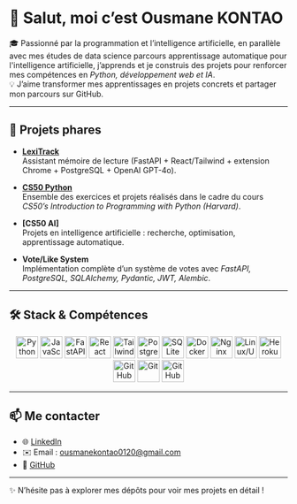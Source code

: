 # 👋 Salut, moi c’est Ousmane KONTAO

🎓 Passionné par la programmation et l’intelligence artificielle, en parallèle avec mes études de data science parcours apprentissage automatique pour l'intelligence artificielle, j’apprends et je construis des projets pour renforcer mes compétences en *Python, développement web et IA*.  
💡 J’aime transformer mes apprentissages en projets concrets et partager mon parcours sur GitHub.  

---

## 🚀 Projets phares

- **[LexiTrack](https://github.com/Uthmankontao/LexiTrack)**  
  Assistant mémoire de lecture (FastAPI + React/Tailwind + extension Chrome + PostgreSQL + OpenAI GPT-4o).  

- **[CS50 Python](https://github.com/Uthmankontao/CS50_Python)**  
  Ensemble des exercices et projets réalisés dans le cadre du cours *CS50’s Introduction to Programming with Python (Harvard)*.  

- **[CS50 AI]**  
  Projets en intelligence artificielle : recherche, optimisation, apprentissage automatique.  

- **Vote/Like System**  
  Implémentation complète d’un système de votes avec *FastAPI, PostgreSQL, SQLAlchemy, Pydantic, JWT, Alembic*.  

---

## 🛠️ Stack & Compétences

<p align="center">
  <!-- Langages -->
  <img src="https://cdn.jsdelivr.net/gh/devicons/devicon/icons/python/python-original.svg" alt="Python" width="40" height="40"/>
  <img src="https://cdn.jsdelivr.net/gh/devicons/devicon/icons/javascript/javascript-original.svg" alt="JavaScript" width="40" height="40"/>

  <!-- Backend -->
  <img src="https://cdn.jsdelivr.net/gh/devicons/devicon/icons/fastapi/fastapi-original.svg" alt="FastAPI" width="40" height="40"/>

  <!-- Frontend -->
  <img src="https://cdn.jsdelivr.net/gh/devicons/devicon/icons/react/react-original.svg" alt="React" width="40" height="40"/>
  <img src="https://upload.wikimedia.org/wikipedia/commons/thumb/d/d5/Tailwind_CSS_Logo.svg/2560px-Tailwind_CSS_Logo.svg.png" alt="TailwindCSS" width="40" height="40"/>

  <!-- Bases de données -->
  <img src="https://cdn.jsdelivr.net/gh/devicons/devicon/icons/postgresql/postgresql-original.svg" alt="PostgreSQL" width="40" height="40"/>
  <img src="https://cdn.jsdelivr.net/gh/devicons/devicon/icons/sqlite/sqlite-original.svg" alt="SQLite" width="40" height="40"/>

  <!-- DevOps & Déploiement -->
  <img src="https://cdn.jsdelivr.net/gh/devicons/devicon/icons/docker/docker-original.svg" alt="Docker" width="40" height="40"/>
  <img src="https://cdn.jsdelivr.net/gh/devicons/devicon/icons/nginx/nginx-original.svg" alt="Nginx" width="40" height="40"/>
  <img src="https://cdn.jsdelivr.net/gh/devicons/devicon/icons/linux/linux-original.svg" alt="Linux/Ubuntu" width="40" height="40"/>
  <img src="https://cdn.jsdelivr.net/gh/devicons/devicon/icons/heroku/heroku-original.svg" alt="Heroku" width="40" height="40"/>
  <img src="https://cdn.jsdelivr.net/gh/devicons/devicon/icons/githubactions/githubactions-original.svg" alt="GitHub Actions" width="40" height="40"/>

  <!-- Outils de Dev -->
  <img src="https://cdn.jsdelivr.net/gh/devicons/devicon/icons/git/git-original.svg" alt="Git" width="40" height="40"/>
  <img src="https://cdn.jsdelivr.net/gh/devicons/devicon/icons/github/github-original.svg" alt="GitHub" width="40" height="40"/>
</p>

---


## 📫 Me contacter

- 🌐 [LinkedIn](https://www.linkedin.com/in/ousmane-kontao-543367327)
- ✉️ Email : ousmanekontao0120@gmail.com
- 🐙 [GitHub](https://github.com/Uthmankontao)  

---
✨ N’hésite pas à explorer mes dépôts pour voir mes projets en détail !
